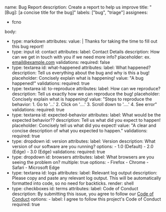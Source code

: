name: Bug Report
description: Create a report to help us improve
title: "[Bug]: [a concise title for the bug]"
labels: ["bug", "triage"]
assignees:
  - fcno

body:
  - type: markdown
    attributes:
      value: |
        Thanks for taking the time to fill out this bug report!
  - type: input
    id: contact
    attributes:
      label: Contact Details
      description: How can we get in touch with you if we need more info?
      placeholder: ex. email@example.com
    validations:
      required: false
  - type: textarea
    id: what-happened
    attributes:
      label: What happened?
      description: Tell us everything about the bug and why is this a bug!
      placeholder: Concisely explain what is happening!
      value: "A bug happened!"
    validations:
      required: true
  - type: textarea
    id: to-reproduce
    attributes:
      label: How can we reproduce?
      description: Tell us exactly how we can reproduce the bug!
      placeholder: Concisely explain what is happening!
      value: "Steps to reproduce the behavior:
             1. Go to '...'
             2. Click on '....'
             3. Scroll down to '....'
             4. See error"
    validations:
      required: true
  - type: textarea
    id: expected-behavior
    attributes:
      label: What would be the expected behavior??
      description: Tell us what did you expect to happen!
      placeholder: Concisely tell us what did you expect!
      value: "A clear and concise description of what you expected to happen."
    validations:
      required: true
  - type: dropdown
    id: version
    attributes:
      label: Version
      description: What version of our software are you running?
      options:
        - 1.0 (Default)
        - 2.0 (Edge)
        - 3.0 (Edge)
    validations:
      required: true
  - type: dropdown
    id: browsers
    attributes:
      label: What browsers are you seeing the problem on?
      multiple: true
      options:
        - Firefox
        - Chrome
        - Safari
        - Microsoft Edge
  - type: textarea
    id: logs
    attributes:
      label: Relevant log output
      description: Please copy and paste any relevant log output. This will be automatically formatted into code, so no need for backticks.
      render: shell
  - type: checkboxes
    id: terms
    attributes:
      label: Code of Conduct
      description: By submitting this issue, you agree to follow our [Code of Conduct](https://example.com)
      options:
        - label: I agree to follow this project's Code of Conduct
          required: true
